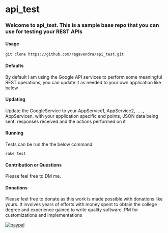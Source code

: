# api_test

### Welcome to api_test. This is a sample base repo that you can use for testing your REST APIs

#### Usage
```git clone https://github.com/ragavendra/api_test.git```

#### Defaults
By default I am using the Google API services to perform some meaningful REST operations, you can update it as needed to your own application like below

#### Updating
Update the GoogleService to your AppService1, AppService2, ....., AppServicen. with your application specific end points, JSON data being sent, responses received and the actions performed on it

#### Running
Tests can be run the the below command

```rake test ```

#### Contribution or Questions
Please feel free to DM me.

#### Donations
Please feel free to donate as this work is made possible with donations like yours. It involves years of efforts with money spent to obtain the college degree and experience gained to write quality software. PM for customizations and implementations 

[![paypal](https://www.paypalobjects.com/en_US/i/btn/btn_donateCC_LG.gif)](https://www.paypal.com/cgi-bin/webscr?cmd=_s-xclick&hosted_button_id=ZKRHDCLG22EJA)

